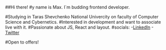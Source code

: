 ##Hi there! 
#y name is Max. I`m budding frontend developer. 

#Studying in Taras Shevchenko National Univercity on faculty of Computer Science and Cybernetics.
#Interested in development and want to associate live with it.
#Passionate about JS, React and layout.
#socials:
    -[LinkedIn](https://www.linkedin.com/in/maxym-rozzhalovets-2a0b4a241/)
    -[Twitter](https://twitter.com/Maasiimka)
  
#Open to offers!


<!---
maasiimka/maasiimka is a ✨ special ✨ repository because its `README.md` (this file) appears on your GitHub profile.
You can click the Preview link to take a look at your changes.
--->
